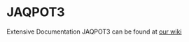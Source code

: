 JAQPOT3
=======

Extensive Documentation JAQPOT3 can be found at [our wiki](http://opentox.ntua.gr/mediawiki/index.php/Main_Page)
